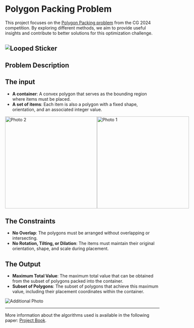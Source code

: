 # Polygon Packing Problem

This project focuses on the [Polygon Packing problem](https://cgshop.ibr.cs.tu-bs.de/competition/cg-shop-2024/#problem-description) from the CG 2024 competition. By exploring different methods, we aim to provide useful insights and contribute to better solutions for this optimization challenge.

![Looped Sticker](https://drive.google.com/uc?export=download&id=1hIy4e2GCPKnkbMyykuQIpAvOdQGN0FrX)
---

## Problem Description
## The input

- **A container**: A convex polygon that serves as the bounding region where items must be placed.
- **A set of items**: Each item is also a polygon with a fixed shape, orientation, and an associated integer value.
  
<div style="display: flex; justify-content: space-around;">
    <img src="https://drive.google.com/uc?export=download&id=14ZeNfKfievqEdrsuaC4eCngFRgcENGsW" alt="Photo 2" width="300" />
    <img src="https://drive.google.com/uc?export=download&id=1mG4rHhBmrBfExq5-ysKq_oIXSYOjgXXi" alt="Photo 1" width="300" />
</div>

  
## The Constraints

- **No Overlap**: The polygons must be arranged without overlapping or intersecting.
- **No Rotation, Tilting, or Dilation**: The items must maintain their original orientation, shape, and scale during placement.

## The Output

- **Maximum Total Value**: The maximum total value that can be obtained from the subset of polygons packed into the container.
- **Subset of Polygons**: The subset of polygons that achieve this maximum value, including their placement coordinates within the container.

![Additional Photo](https://drive.google.com/uc?export=download&id=1Md2Ugz5EXh01djkKjqbgDq0VdyMRr7PM)

---
More information about the algorithms used is available in the following paper: [Project Book](https://drive.google.com/uc?export=download&id=1rgAn8u_n6t_144W3VBG8GQCIFDVnDkwX).
